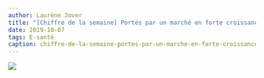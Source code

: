 ```yaml
---
author: Laurène Jover
title: "[Chiffre de la semaine] Portés par un marché en forte croissance, les objets connectés de santé connaissent un succès fulgurant dans le monde entier !"
date: 2019-10-07
tags: E-santé
caption: chiffre-de-la-semaine-portes-par-un-marche-en-forte-croissance-les-objets-connectes-de-sante-connaissent-un-succes-fulgurant-dans-le-monde-entier.webp
---
```


![](/2019-10-07_chiffre-de-la-semaine-portes-par-un-marche-en-forte-croissance-les-objets-connectes-de-sante-connaissent-un-succes-fulgurant-dans-le-monde-entier/chiffre-de-la-semaine-wordpress-kozea-group-770x578px-6.png)
